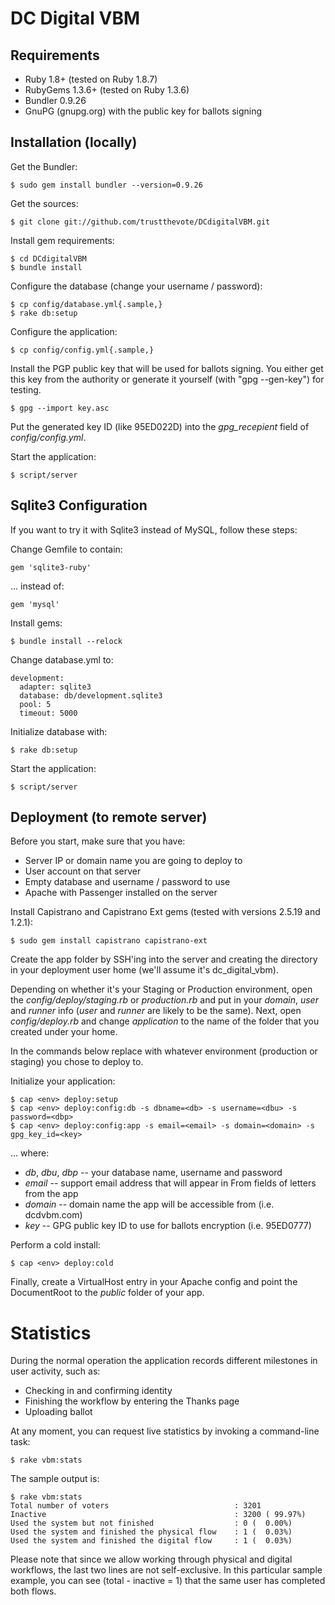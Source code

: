 DC Digital VBM
==============


Requirements
------------

* Ruby 1.8+ (tested on Ruby 1.8.7)
* RubyGems 1.3.6+ (tested on Ruby 1.3.6)
* Bundler 0.9.26
* GnuPG (gnupg.org) with the public key for ballots signing 

Installation (locally)
----------------------

Get the Bundler:

    $ sudo gem install bundler --version=0.9.26
  
Get the sources:

    $ git clone git://github.com/trustthevote/DCdigitalVBM.git

Install gem requirements:

    $ cd DCdigitalVBM
    $ bundle install

Configure the database (change your username / password):
  
    $ cp config/database.yml{.sample,}
    $ rake db:setup

Configure the application:

    $ cp config/config.yml{.sample,}

Install the PGP public key that will be used for ballots signing. You either get this
key from the authority or generate it yourself (with "gpg --gen-key") for testing.

    $ gpg --import key.asc

Put the generated key ID (like 95ED022D) into the _gpg\_recepient_ field of _config/config.yml_.

Start the application:

    $ script/server


Sqlite3 Configuration
---------------------

If you want to try it with Sqlite3 instead of MySQL, follow these steps:

Change Gemfile to contain:

    gem 'sqlite3-ruby'

... instead of:

    gem 'mysql'
    
Install gems:

    $ bundle install --relock

Change database.yml to:

    development:
      adapter: sqlite3
      database: db/development.sqlite3
      pool: 5
      timeout: 5000

Initialize database with:

    $ rake db:setup

Start the application:

    $ script/server


Deployment (to remote server)
-----------------------------

Before you start, make sure that you have:

* Server IP or domain name you are going to deploy to
* User account on that server
* Empty database and username / password to use
* Apache with Passenger installed on the server

Install Capistrano and Capistrano Ext gems (tested with versions 2.5.19 and 1.2.1):

    $ sudo gem install capistrano capistrano-ext

Create the app folder by SSH'ing into the server and creating the directory in your
deployment user home (we'll assume it's dc\_digital\_vbm).

Depending on whether it's your Staging or Production environment, open the _config/deploy/staging.rb_ or _production.rb_ and put in your _domain_, _user_
and _runner_ info (_user_ and _runner_ are likely to be the same). Next, open
_config/deploy.rb_ and change _application_ to the name of the folder that you created
under your home.

In the commands below replace <env> with whatever environment (production or staging)
you chose to deploy to.

Initialize your application:

    $ cap <env> deploy:setup
    $ cap <env> deploy:config:db -s dbname=<db> -s username=<dbu> -s password=<dbp>
    $ cap <env> deploy:config:app -s email=<email> -s domain=<domain> -s gpg_key_id=<key>

... where:

  * _db_, _dbu_, _dbp_ -- your database name, username and password
  * _email_ -- support email address that will appear in From fields of letters from the app
  * _domain_ -- domain name the app will be accessible from (i.e. dcdvbm.com)
  * _key_ -- GPG public key ID to use for ballots encryption (i.e. 95ED0777)

Perform a cold install:

    $ cap <env> deploy:cold

Finally, create a VirtualHost entry in your Apache config and point the DocumentRoot to
the _public_ folder of your app.



Statistics
==========

During the normal operation the application records different milestones in user activity, such as:

* Checking in and confirming identity
* Finishing the workflow by entering the Thanks page
* Uploading ballot

At any moment, you can request live statistics by invoking a command-line task:

    $ rake vbm:stats

The sample output is:

    $ rake vbm:stats
    Total number of voters                            : 3201
    Inactive                                          : 3200 ( 99.97%)
    Used the system but not finished                  : 0 (  0.00%)
    Used the system and finished the physical flow    : 1 (  0.03%)
    Used the system and finished the digital flow     : 1 (  0.03%)

Please note that since we allow working through physical and digital workflows, the last two lines are not self-exclusive.
In this particular sample example, you can see (total - inactive = 1) that the same user has completed both flows.
